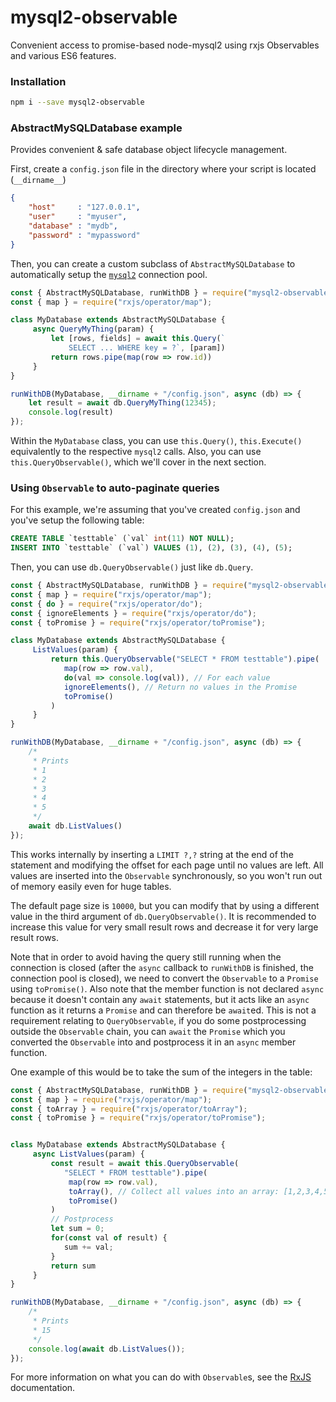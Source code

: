 # mysql2-observable
Convenient access to promise-based node-mysql2 using rxjs Observables and various ES6 features.

### Installation

```bash
npm i --save mysql2-observable
```

### AbstractMySQLDatabase example
Provides convenient & safe database object lifecycle management.

First, create a `config.json` file in the directory where your
script is located (`__dirname__`)

```json
{
    "host"     : "127.0.0.1",
    "user"     : "myuser",
    "database" : "mydb",
    "password" : "mypassword"
}
```

Then, you can create a custom subclass of `AbstractMySQLDatabase`
to automatically setup the [`mysql2`](https://github.com/sidorares/node-mysql2) connection pool.

```js
const { AbstractMySQLDatabase, runWithDB } = require("mysql2-observable");
const { map } = require("rxjs/operator/map");

class MyDatabase extends AbstractMySQLDatabase {
     async QueryMyThing(param) {
         let [rows, fields] = await this.Query(`
             SELECT ... WHERE key = ?`, [param])
         return rows.pipe(map(row => row.id))
     }
}

runWithDB(MyDatabase, __dirname + "/config.json", async (db) => {
    let result = await db.QueryMyThing(12345);
    console.log(result)
});
```

Within the `MyDatabase` class, you can use `this.Query()`, `this.Execute()` equivalently to the respective `mysql2` calls. Also, you can use `this.QueryObservable()`, which we'll cover in the next section. 

### Using `Observable` to auto-paginate queries

For this example, we're assuming that you've created `config.json`
and you've setup the following table:

```sql
CREATE TABLE `testtable` (`val` int(11) NOT NULL);
INSERT INTO `testtable` (`val`) VALUES (1), (2), (3), (4), (5);
```

Then, you can use `db.QueryObservable()` just like `db.Query`.

```js
const { AbstractMySQLDatabase, runWithDB } = require("mysql2-observable");
const { map } = require("rxjs/operator/map");
const { do } = require("rxjs/operator/do");
const { ignoreElements } = require("rxjs/operator/do");
const { toPromise } = require("rxjs/operator/toPromise");

class MyDatabase extends AbstractMySQLDatabase {
     ListValues(param) {
         return this.QueryObservable("SELECT * FROM testtable").pipe(
            map(row => row.val),
            do(val => console.log(val)), // For each value
            ignoreElements(), // Return no values in the Promise
            toPromise()
         )
     }
}

runWithDB(MyDatabase, __dirname + "/config.json", async (db) => {
    /*
     * Prints
     * 1
     * 2
     * 3
     * 4
     * 5
     */
    await db.ListValues()
});
```

This works internally by inserting a `LIMIT ?,?` string at the end of the statement and modifying the offset for each page until no values are left. All values are inserted into the `Observable` synchronously, so you won't run out of memory easily even for huge tables.

The default page size is `10000`, but you can modify that by using a different value in the third argument of `db.QueryObservable()`. It is recommended to increase this value for very small result rows and decrease it for very large result rows.

Note that in order to avoid having the query still running when the connection is closed (after the `async` callback to `runWithDB` is finished, the connection pool is closed), we need to convert the `Observable` to a `Promise` using `toPromise()`.
Also note that the member function is not declared `async` because it doesn't contain any `await` statements, but it acts like an `async` function as it returns a `Promise` and can therefore be `await`ed. This is not a requirement relating to `QueryObservable`, if you do some postprocessing outside the `Observable` chain, you can `await` the `Promise` which you converted the `Observable` into and postprocess it in an `async` member function.

One example of this would be to take the sum of the integers in the table:

```js
const { AbstractMySQLDatabase, runWithDB } = require("mysql2-observable");
const { map } = require("rxjs/operator/map");
const { toArray } = require("rxjs/operator/toArray");
const { toPromise } = require("rxjs/operator/toPromise");


class MyDatabase extends AbstractMySQLDatabase {
     async ListValues(param) {
         const result = await this.QueryObservable(
            "SELECT * FROM testtable").pipe(
             map(row => row.val),
             toArray(), // Collect all values into an array: [1,2,3,4,5]
             toPromise()
         )
         // Postprocess
         let sum = 0;
         for(const val of result) {
            sum += val;
         }
         return sum
     }
}

runWithDB(MyDatabase, __dirname + "/config.json", async (db) => {
    /*
     * Prints
     * 15
     */
    console.log(await db.ListValues());
});
```

For more information on what you can do with `Observable`s, see the [RxJS](http://reactivex.io/rxjs/) documentation.
